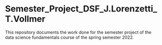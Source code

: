 # Semester_Project_DSF_J.Lorenzetti_T.Vollmer
This repository documents the work done for the semester project of the data science fundamentals course of the spring semester 2022.
